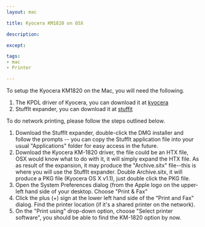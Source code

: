 ```yaml
---
layout: mac

title: Kyocera KM1820 on OSX

description: 

except:

tags:
- mac
- Printer

---
```



To setup the Kyocera KM1820 on the Mac, you will need the following.

1. The KPDL driver of Kyocera, you can download it at [kyocera](http://www.kyoceramita.co.uk/index/products/download_centre.false.driver.FS1118MFP._.EN.html#)
2. StuffIt expander, you can download it at [stuffit](http://www.StuffIt.com)

To do network printing, please follow the steps outlined below.

1. Download the StuffIt expander, double-click the DMG installer and follow the prompts -- you can copy the StuffIt application file into your usual "Applications" folder for easy access in the future.
2. Download the Kyocera KM-1820 driver, the file could be an HTX file, OSX would know what to do with it, it will simply expand the HTX file. As as result of the expansion, it may produce the "Archive.sitx" file--this is where you will use the StuffIt expander. Double Archive.sitx, it will produce a PKG file (Kyocera OS X v1.1), just double click the PKG file.
3. Open the System Preferences dialog (from the Apple logo on the upper-left hand side of your desktop. Choose "Print & Fax"
4. Click the plus (+) sign at the lower left hand side of the "Print and Fax" dialog. Find the printer location (if it's a shared printer on the network).
5. On the "Print using" drop-down option, choose "Select printer software", you should be able to find the KM-1820 option by now.
